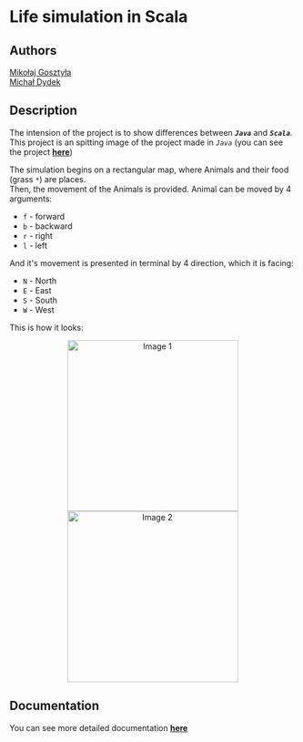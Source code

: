 # Life simulation in Scala
## Authors
[Mikołaj Gosztyła](https://github.com/Mikosztyla)\
[Michał Dydek](https://github.com/lachimex)

## Description
The intension of the project is to show differences between ***`Java`*** and ***`Scala`***.\
This project is an spitting image of the project made in *`Java`* (you can see the project [**here**](https://github.com/Mikosztyla/PO_2023_SRO1640_GOSZTYLA))

The simulation begins on a rectangular map, where Animals and their food (grass `*`) are places.\
Then, the movement of the Animals is provided. Animal can be moved by 4 arguments:
- `f` - forward
- `b` - backward
- `r` - right
- `l` - left

And it's movement is presented in terminal by 4 direction, which it is facing:
- `N` - North
- `E` - East
- `S` - South
- `W` - West

This is how it looks:

<p align="center">
  <img src="https://github.com/Mikosztyla/LifeSimulation-Scala/assets/115586050/59528c1f-b678-488d-98ff-d648729df90b" alt="Image 1" height="300px" margin-right="50px"/>
  <img src="https://github.com/Mikosztyla/LifeSimulation-Scala/assets/115586050/b0fd4383-6354-4138-982e-9aee7c1a8995" alt="Image 2" height="300px" margin-left="50px"/>
</p>

## Documentation
You can see more detailed documentation [**here**](https://github.com/Mikosztyla)

